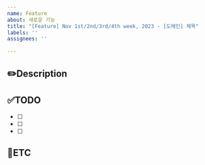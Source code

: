 ```yaml
---
name: Feature
about: 새로운 기능
title: "[Feature] Nov 1st/2nd/3rd/4th week, 2023 - [도메인] 제목"
labels: ''
assignees: ''

---
```


✏️Description
-
<!--작업사항을 입력해주세요-->

✅TODO
-
- [ ] <!--todo-->
- [ ] <!--todo-->
- [ ] <!--todo-->

🐾ETC
-
